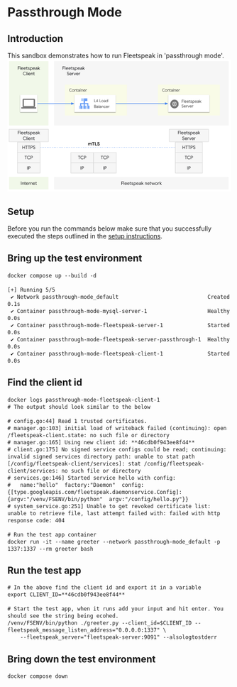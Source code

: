# Passthrough Mode

## Introduction

This sandbox demonstrates how to run Fleetspeak in 'passthrough mode'. \
![Passthrough Mode](../diagrams/passthroughMode_355.png "Passthrough Mode")

## Setup

Before you run the commands below make sure that you successfully executed the
steps outlined in the [setup instructions](../../sandboxes#setup-instructions).

## Bring up the test environment

```
docker compose up --build -d

[+] Running 5/5
 ✔ Network passthrough-mode_default                            Created                                                                                               0.1s
 ✔ Container passthrough-mode-mysql-server-1                   Healthy                                                                                               0.0s
 ✔ Container passthrough-mode-fleetspeak-server-1              Started                                                                                               0.0s
 ✔ Container passthrough-mode-fleetspeak-server-passthrough-1  Healthy                                                                                               0.0s
 ✔ Container passthrough-mode-fleetspeak-client-1              Started                                                                                               0.0s
```

## Find the client id

```
docker logs passthrough-mode-fleetspeak-client-1
# The output should look similar to the below

# config.go:44] Read 1 trusted certificates.
# manager.go:103] initial load of writeback failed (continuing): open /fleetspeak-client.state: no such file or directory
# manager.go:165] Using new client id: **46cdb0f943ee8f44**
# client.go:175] No signed service configs could be read; continuing: invalid signed services directory path: unable to stat path [/config/fleetspeak-client/services]: stat /config/fleetspeak-client/services: no such file or directory
# services.go:146] Started service hello with config:
#   name:"hello"  factory:"Daemon"  config:{[type.googleapis.com/fleetspeak.daemonservice.Config]:{argv:"/venv/FSENV/bin/python"  argv:"/config/hello.py"}}
# system_service.go:251] Unable to get revoked certificate list: unable to retrieve file, last attempt failed with: failed with http response code: 404

# Run the test app container
docker run -it --name greeter --network passthrough-mode_default -p 1337:1337 --rm greeter bash
```

## Run the test app

```
# In the above find the client id and export it in a variable
export CLIENT_ID=**46cdb0f943ee8f44**

# Start the test app, when it runs add your input and hit enter. You should see the string being ecohed.
/venv/FSENV/bin/python ./greeter.py --client_id=$CLIENT_ID --fleetspeak_message_listen_address="0.0.0.0:1337" \
    --fleetspeak_server="fleetspeak-server:9091" --alsologtostderr
```

## Bring down the test environment

```
docker compose down
```
